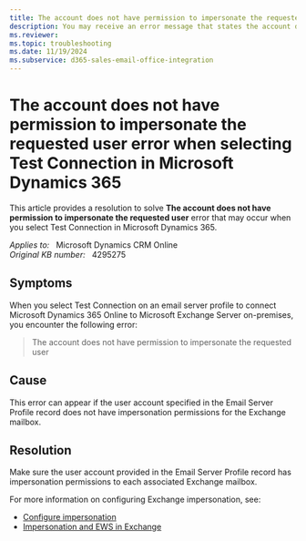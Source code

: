 ```yaml
---
title: The account does not have permission to impersonate the requested user error when selecting Test Connection
description: You may receive an error message that states the account does not have permission to impersonate the requested user. This issue occurs when you select Test Connection on an email server profile. Provides a resolution.
ms.reviewer: 
ms.topic: troubleshooting
ms.date: 11/19/2024
ms.subservice: d365-sales-email-office-integration
---
```

# The account does not have permission to impersonate the requested user error when selecting Test Connection in Microsoft Dynamics 365

This article provides a resolution to solve **The account does not have permission to impersonate the requested user** error that may occur when you select Test Connection in Microsoft Dynamics 365.

_Applies to:_ &nbsp; Microsoft Dynamics CRM Online  
_Original KB number:_ &nbsp; 4295275

## Symptoms

When you select Test Connection on an email server profile to connect Microsoft Dynamics 365 Online to Microsoft Exchange Server on-premises, you encounter the following error:

> The account does not have permission to impersonate the requested user

## Cause

This error can appear if the user account specified in the Email Server Profile record does not have impersonation permissions for the Exchange mailbox.

## Resolution

Make sure the user account provided in the Email Server Profile record has impersonation permissions to each associated Exchange mailbox.

For more information on configuring Exchange impersonation, see:

- [Configure impersonation](/exchange/client-developer/exchange-web-services/how-to-configure-impersonation)
- [Impersonation and EWS in Exchange](/exchange/client-developer/exchange-web-services/impersonation-and-ews-in-exchange)
